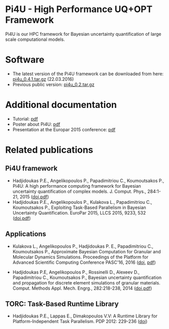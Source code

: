 # Pi4U - High Performance UQ+OPT Framework

Pi4U  is our HPC framework for Bayesian uncertainty quantification of large scale computational models.

# Software

* The latest version of the Pi4U framework can be downloaded from here:
[pi4u_0.4.1.tar.gz](http://www.cse-lab.ethz.ch/images/software/pi4u_0.4.1.tar.gz) (22.03.2016)
* Previous public version: [pi4u_0.2.tar.gz](http://www.cse-lab.ethz.ch/images/software/pi4u_0.2.tar.gz)

# Additional documentation

* Tutorial: [pdf](http://www.cse-lab.ethz.ch/images/software/Pi4Ututorial.pdf)
* Poster about Pi4U: [pdf](http://www.cse-lab.ethz.ch/images/stories/articles/Pi4U-Poster.pdf)
* Presentation at the Europar 2015 conference: [pdf](http://www.cse-lab.ethz.ch/images/stories/Publications/2015/Pi4U.Europar2015.key.pdf)

# Related publications

## Pi4U framework
* Hadjidoukas P.E., Angelikopoulos P., Papadimitriou C., Koumoutsakos P., Pi4U: A high performance computing framework for Bayesian uncertainty quantification of complex models. J. Comput. Phys., 284:1-21, 2015
([doi](http://www.sciencedirect.com/science/article/pii/S0021999114008134),[pdf](http://www.cse-lab.ethz.ch/images/stories/Publications/2015/Pi4U.JCP2015.pdf))
* Hadjidoukas P.E., Angelikopoulos P., Kulakova L., Papadimitriou C., Koumoutsakos P., Exploiting Task-Based Parallelism in Bayesian Uncertainty Quantification. EuroPar 2015, LLCS 2015, 9233, 532
([doi](http://link.springer.com/chapter/10.1007%2F978-3-662-48096-0_41),[pdf](http://www.cse-lab.ethz.ch/images/stories/Publications/2015/Pi4U.Europar2015.pdf))

## Applications
* Kulakova L., Angelikopoulos P., Hadjidoukas P. E., Papadimitriou C., Koumoutsakos P., Approximate Bayesian Computation for Granular and Molecular Dynamics Simulations. Proceedings of the Platform for Advanced Scientific Computing Conference PASC'16, 2016
([doi](http://doi.acm.org/10.1145/2929908.2929918), [pdf](http://www.cse-lab.ethz.ch/images/stories/Publications/2016/a4-kulakova.pdf))

* Hadjidoukas P.E, Angelikopoulos P., Rossinelli D., Alexeev D., Papadimitriou C., Koumoutsakos P., Bayesian uncertainty quantification and propagation for discrete element simulations of granular materials. Comput. Methods Appl. Mech. Engrg., 282:218-238, 2014
([doi](http://dx.doi.org/10.1016/j.cma.2014.07.017),[pdf](http://www.cse-lab.ethz.ch/images/stories/Publications/2014/PH_DEM_14.pdf))

## TORC: Task-Based Runtime Library
* Hadjidoukas P.E., Lappas E., Dimakopoulos V.V: A Runtime Library for Platform-Independent Task Parallelism. PDP 2012: 229-236
([doi](http://dx.doi.org/10.1109/PDP.2012.89))
